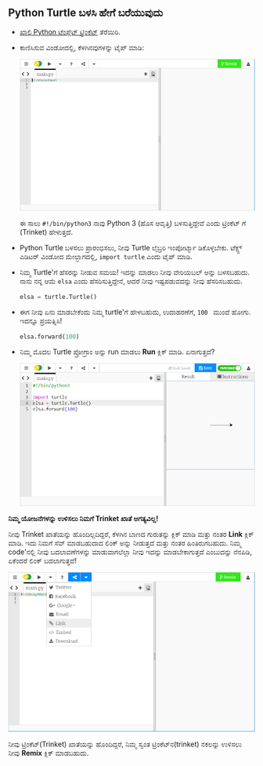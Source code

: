 ## Python Turtle ಬಳಸಿ ಹೇಗೆ ಬರೆಯುವುದು

+ [ಖಾಲಿ Python ಟೆಂಪ್ಲೆಟ್ ಟ್ರಿಂಕೆಟ್](http://jumpto.cc/python-new) ತೆರೆಯಿರಿ.

+ ಕಾಣಿಸಿಸುವ ವಿಂಡೋದಲ್ಲಿ, ಕೆಳಗಿನವುಗಳನ್ನು ಟೈಪ್ ಮಾಡಿ:
    
    ![ಸ್ಕ್ರೀನ್‍ಶಾಟ್](images/trinket.PNG)
    
    ಈ ಸಾಲು `#!/bin/python3` ನಾವು Python 3 (ಹೊಸ ಆವೃತ್ತಿ) ಬಳಸುತ್ತಿದ್ದೇವೆ ಎಂದು ಟ್ರಿಂಕೆಟ್ ಗೆ (Trinket) ಹೇಳುತ್ತದೆ.

+ Python Turtle ಬಳಸಲು ಪ್ರಾರಂಭಿಸಲು, ನೀವು Turtle ಲೈಬ್ರರಿ ಇಂಪೋರ್ಟ್ಮಾ ಡಿಕೊಳ್ಳಬೇಕು. ಟೆಕ್ಸ್ಟ್ ಎಡಿಟರ್ ವಿಂಡೋದ ಮೇಲ್ಭಾಗದಲ್ಲಿ, `import turtle` ಎಂದು ಟೈಪ್ ಮಾಡಿ.

+ ನಿಮ್ಮ Turtle'ಗೆ ಹೆಸರನ್ನು ನೀಡುವ ಸಮಯ! ಇದನ್ನು ಮಾಡಲು ನೀವು ವೇರಿಯಬಲ್ ಅನ್ನು ಬಳಸಬಹುದು. ನಾನು ನನ್ನ ಆಮೆ `elsa` ಎಂದು ಹೆಸರಿಸುತ್ತಿದ್ದೇನೆ, ಆದರೆ ನೀವು ಇಷ್ಟಪಡುವದನ್ನು ನೀವು ಹೆಸರಿಸಬಹುದು.
    
    ```python
    elsa = turtle.Turtle()
    ```

+ ಈಗ ನೀವು ಏನು ಮಾಡಬೇಕೆಂದು ನಿಮ್ಮ turtle'ಗೆ ಹೇಳಬಹುದು, ಉದಾಹರಣೆಗೆ, `100 ` ಮುಂದೆ ಹೋಗು. ಇದನ್ನೂ ಪ್ರಯತ್ನಿಸಿ!
    
    ```python
    elsa.forward(100)
    ```

+ ನಿಮ್ಮ ಮೊದಲ Turtle ಪ್ರೋಗ್ರಾಂ ಅನ್ನು run ಮಾಡಲು **Run** ಕ್ಲಿಕ್ ಮಾಡಿ. ಏನಾಗುತ್ತದೆ?
    
    ![](images/import-turtle.png)

**ನಿಮ್ಮ ಯೋಜನೆಗಳನ್ನು ಉಳಿಸಲು ನಿಮಗೆ Trinket ಖಾತೆ ಅಗತ್ಯವಿಲ್ಲ!**

ನೀವು Trinket ಖಾತೆಯನ್ನು ಹೊಂದಿಲ್ಲದಿದ್ದರೆ, ಕೆಳಗಿನ ಬಾಣದ ಗುರುತನ್ನು ಕ್ಲಿಕ್ ಮಾಡಿ ಮತ್ತು ನಂತರ **Link** ಕ್ಲಿಕ್ ಮಾಡಿ. ಇದು ನಿಮಗೆ ಸೆವ್ ಮಾಡಬಹುದಾದ ಲಿಂಕ್ ಅನ್ನು ನೀಡುತ್ತದೆ ಮತ್ತು ನಂತರ ಹಿಂತಿರುಗಬಹುದು. ನಿಮ್ಮ code'‌ನಲ್ಲಿ ನೀವು ಬದಲಾವಣೆಗಳನ್ನು ಮಾಡುವಾಗಲೆಲ್ಲಾ ನೀವು ಇದನ್ನು ಮಾಡಬೇಕಾಗುತ್ತದೆ ಎಂಬುದನ್ನು ನೆನಪಿಡಿ, ಏಕೆಂದರೆ ಲಿಂಕ್ ಬದಲಾಗುತ್ತದೆ!

![ಸ್ಕ್ರೀನ್‍ಶಾಟ್](images/trinket-link.PNG)

ನೀವು ಟ್ರಿಂಕೆಟ್(Trinket) ಖಾತೆಯನ್ನು ಹೊಂದಿದ್ದರೆ, ನಿಮ್ಮ ಸ್ವಂತ ಟ್ರಿಂಕೆಟ್‌ನ(trinket) ನಕಲನ್ನು ಉಳಿಸಲು ನೀವು **Remix** ಕ್ಲಿಕ್ ಮಾಡಬಹುದು.